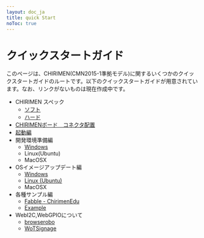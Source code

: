 ```yaml
---
layout: doc_ja
title: quick Start
noToc: true
---
```

# クイックスタートガイド
このページは、CHIRIMEN(CMN2015-1準拠モデル)に関するいくつかのクイックスタートガイドのルートです。以下のクイックスタートガイドが用意されています。なお、リンクがないものは現在作成中です。

- CHIRIMEN スペック
  - [ソフト](CMNsoft_spec.html)
  - [ハード](CMN2015-1_spec.html)
- [CHIRIMENボード　コネクタ配置](board_connectors.html)
- [起動編](basic_startup.html)
- 開発環境準備編
  - [Windows](dev_windows.html)
  - Linux(Ubuntu)
  - MacOSX
- OSイメージアップデート編
  - [Windows](firmware_update_guide_for_windows.html)
  - [Linux (Ubuntu)](firmware_update_guide_for_linux.html)
  - MacOSX
- 各種サンプル編
  - [Fabble - ChirimenEdu](http://fabble.cc/chirimenedu)
  - [Example](https://github.com/chirimen-oh/examples)
- WebI2C,WebGPIOについて
  - [browserobo](https://github.com/browserobo/)
  - [WoTSignage](https://github.com/chirimen-oh/WoTSignage)
